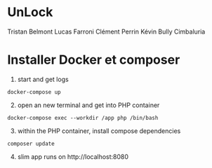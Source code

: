 # UnLock
Tristan Belmont
Lucas Farroni
Clément Perrin
Kévin Bully Cimbaluria
# Installer Docker et composer

1. start and get logs

```
docker-compose up
```

2. open an new terminal and get into PHP container

```
docker-compose exec --workdir /app php /bin/bash
```

3. within the PHP container, install compose dependencies

```
composer update
```

4. slim app runs on http://localhost:8080
